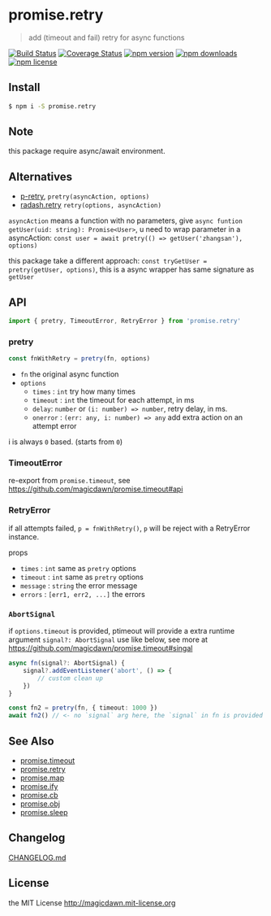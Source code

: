 <!-- AUTO_GENERATED_UNTOUCHED_FLAG -->

# promise.retry

> add (timeout and fail) retry for async functions

[![Build Status](https://img.shields.io/github/actions/workflow/status/magicdawn/promise.retry/ci.yml?style=flat-square&branch=main)](https://github.com/magicdawn/promise.retry/actions/workflows/ci.yml)
[![Coverage Status](https://img.shields.io/codecov/c/github/magicdawn/promise.retry.svg?style=flat-square)](https://codecov.io/gh/magicdawn/promise.retry)
[![npm version](https://img.shields.io/npm/v/promise.retry.svg?style=flat-square)](https://www.npmjs.com/package/promise.retry)
[![npm downloads](https://img.shields.io/npm/dm/promise.retry.svg?style=flat-square)](https://www.npmjs.com/package/promise.retry)
[![npm license](https://img.shields.io/npm/l/promise.retry.svg?style=flat-square)](http://magicdawn.mit-license.org)

## Install

```sh
$ npm i -S promise.retry
```

## Note

this package require async/await environment.

## Alternatives

- [p-retry](https://www.npmjs.com/package/p-retry), `pretry(asyncAction, options)`
- [radash.retry](https://radash-docs.vercel.app/docs/async/retry) `retry(options, asyncAction)`

`asyncAction` means a function with no parameters, give `async funtion getUser(uid: string): Promise<User>`, u need to wrap parameter in a asyncAction: `const user = await pretry(() => getUser('zhangsan'), options)`

this package take a different approach: `const tryGetUser = pretry(getUser, options)`, this is a async wrapper has same signature as `getUser`

## API

```js
import { pretry, TimeoutError, RetryError } from 'promise.retry'
```

### pretry

```js
const fnWithRetry = pretry(fn, options)
```

- `fn` the original async function
- `options`
  - `times` : `int` try how many times
  - `timeout` : `int` the timeout for each attempt, in ms
  - `delay`: `number` or `(i: number) => number`, retry delay, in ms.
  - `onerror` : `(err: any, i: number) => any` add extra action on an attempt error

i is always `0` based. (starts from `0`)

### TimeoutError

re-export from `promise.timeout`, see https://github.com/magicdawn/promise.timeout#api

### RetryError

if all attempts failed, `p = fnWithRetry()`, `p` will be reject with a RetryError instance.

props

- `times` : `int` same as `pretry` options
- `timeout` : `int` same as `pretry` options
- `message` : `string` the error message
- `errors` : `[err1, err2, ...]` the errors

### `AbortSignal`

if `options.timeout` is provided, ptimeout will provide a extra runtime argument `signal?: AbortSignal`
use like below, see more at https://github.com/magicdawn/promise.timeout#singal

```ts
async fn(signal?: AbortSignal) {
	signal?.addEventListener('abort', () => {
		// custom clean up
	})
}

const fn2 = pretry(fn, { timeout: 1000 })
await fn2() // <- no `signal` arg here, the `signal` in fn is provided by ptimeout at runtime, only when options.timeout specified
```

## See Also

- [promise.timeout](https://github.com/magicdawn/promise.timeout)
- [promise.retry](https://github.com/magicdawn/promise.retry)
- [promise.map](https://github.com/magicdawn/promise.map)
- [promise.ify](https://github.com/magicdawn/promise.ify)
- [promise.cb](https://github.com/magicdawn/promise.cb)
- [promise.obj](https://github.com/magicdawn/promise.obj)
- [promise.sleep](https://github.com/magicdawn/promise.sleep)

## Changelog

[CHANGELOG.md](CHANGELOG.md)

## License

the MIT License http://magicdawn.mit-license.org
